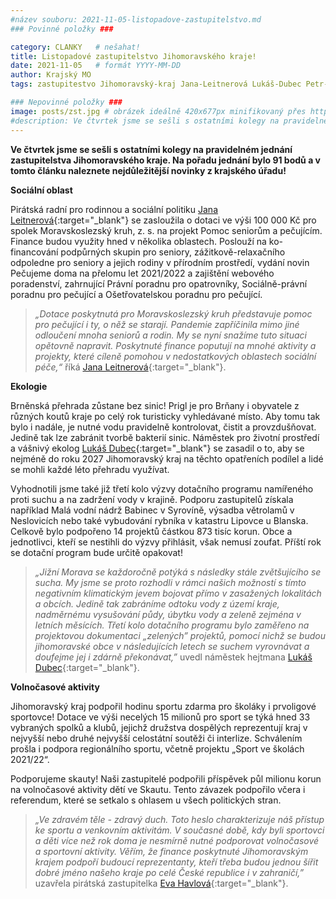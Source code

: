 ```yaml
---
#název souboru: 2021-11-05-listopadove-zastupitelstvo.md
### Povinné položky ###

category: CLANKY   # nešahat!
title: Listopadové zastupitelstvo Jihomoravského kraje! 
date: 2021-11-05   # formát YYYY-MM-DD
author: Krajský MO
tags: zastupitestvo Jihomoravský-kraj Jana-Leitnerová Lukáš-Dubec Petr-Vlasák sociální-služby ekologie sport # kategorie odděleny mezerami, např. volby zemědělství životní-prostředí piráti (viz https://jihomoravsky.pirati.cz/tags/)

### Nepovinné položky ###
image: posts/zst.jpg # obrázek ideálně 420x677px minifikovaný přes https://tinypng.com/
#description: Ve čtvrtek jsme se sešli s ostatními kolegy na pravidelném jednání zastupitelstva Jihomoravského kraje. Na pořadu jednání bylo 91 bodů a v tomto článku naleznete nejdůležitější novinky z krajského úřadu! 
---
```

**Ve čtvrtek jsme se sešli s ostatními kolegy na pravidelném jednání zastupitelstva Jihomoravského kraje. Na pořadu jednání bylo 91 bodů a v tomto článku naleznete nejdůležitější novinky z krajského úřadu!** 

**Sociální oblast**

Pirátská radní pro rodinnou a sociální politiku [Jana Leitnerová](https://jihomoravsky.pirati.cz/lide/jana-leitnerova/){:target="_blank"} se zasloužila o dotaci ve výši 100 000 Kč pro spolek Moravskoslezský kruh, z. s. na projekt Pomoc seniorům a pečujícím. Finance budou využity hned v několika oblastech. Poslouží na ko-financování podpůrných skupin pro seniory, zážitkově-relaxačního odpoledne pro seniory a jejich rodiny v přírodním prostředí, vydání novin Pečujeme doma na přelomu let 2021/2022 a zajištění webového poradenství, zahrnující Právní poradnu pro opatrovníky, Sociálně-právní poradnu pro pečující a Ošetřovatelskou poradnu pro pečující. 

>*„Dotace poskytnutá pro Moravskoslezský kruh představuje pomoc pro pečující i ty, o něž se starají. Pandemie zapříčinila mimo jiné odloučení mnoha seniorů a rodin. My se nyní snažíme tuto situaci opětovně napravit. Poskytnuté finance poputují na mnohé aktivity a projekty, které cíleně pomohou v nedostatkových oblastech sociální péče,“* říká [Jana Leitnerová](https://jihomoravsky.pirati.cz/lide/jana-leitnerova/){:target="_blank"}.
>

**Ekologie**

Brněnská přehrada zůstane bez sinic! Prigl je pro Brňany i obyvatele z různých koutů kraje po celý rok turisticky vyhledávané místo. Aby tomu tak bylo i nadále, je nutné vodu pravidelně kontrolovat, čistit a provzdušňovat. Jedině tak lze zabránit tvorbě bakterií sinic. Náměstek pro životní prostředí a vášnivý ekolog [Lukáš Dubec](https://jihomoravsky.pirati.cz/lide/lukas-dubec/){:target="_blank"} se zasadil o to, aby se nejméně do roku 2027 Jihomoravský kraj na těchto opatřeních podílel a lidé se mohli každé léto přehradu využívat. 

Vyhodnotili jsme také již třetí kolo výzvy dotačního programu namířeného proti suchu a na zadržení vody v krajině. Podporu zastupitelů získala například Malá vodní nádrž Babinec v Syrovíně, výsadba větrolamů v Neslovicích nebo také vybudování rybníka v katastru Lipovce u Blanska. Celkově bylo podpořeno 14 projektů částkou 873 tisíc korun. Obce a jednotlivci, kteří se nestihli do výzvy přihlásit, však nemusí zoufat. Příští rok se dotační program bude určitě opakovat! 

>*„Jižní Morava se každoročně potýká s následky stále zvětšujícího se sucha. My jsme se proto rozhodli v rámci našich možností s tímto negativním klimatickým jevem bojovat přímo v zasažených lokalitách a obcích. Jedině tak zabráníme odtoku vody z území kraje, nadměrnému vysušování půdy, úbytku vody a zeleně zejména v letních měsících. Třetí kolo dotačního programu bylo zaměřeno na projektovou dokumentaci „zelených” projektů, pomocí nichž se budou jihomoravské obce v následujících letech se suchem vyrovnávat a doufejme jej i zdárně překonávat,”* uvedl náměstek hejtmana [Lukáš Dubec](https://jihomoravsky.pirati.cz/lide/lukas-dubec/){:target="_blank"}.
>

**Volnočasové aktivity**

Jihomoravský kraj podpořil hodinu sportu zdarma pro školáky i prvoligové sportovce! Dotace ve výši necelých 15 milionů pro sport se týká hned 33 vybraných spolků a klubů, jejichž družstva dospělých reprezentují kraj v nejvyšší nebo druhé nejvyšší celostátní soutěži či interlize. Schválením prošla i podpora regionálního sportu, včetně projektu „Sport ve školách 2021/22“.

Podporujeme skauty! Naši zastupitelé podpořili příspěvek půl milionu korun na volnočasové aktivity dětí ve Skautu. Tento závazek podpořilo včera i referendum, které se setkalo s ohlasem u všech politických stran. 

>*„Ve zdravém těle - zdravý duch. Toto heslo charakterizuje náš přístup ke sportu a venkovním aktivitám. V současné době, kdy byli sportovci a děti více než rok doma je nesmírně nutné podporovat volnočasové a sportovní aktivity. Věřím, že finance poskytnuté Jihomoravským krajem podpoří budoucí reprezentanty, kteří třeba budou jednou šířit dobré jméno našeho kraje po celé České republice i v zahraničí,”* uzavřela pirátská zastupitelka [Eva Havlová](https://jihomoravsky.pirati.cz/lide/eva-havlova/){:target="_blank"}.
>
